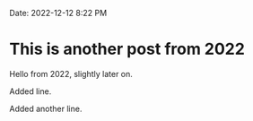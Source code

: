 Date: 2022-12-12 8:22 PM

# This is another post from 2022

Hello from 2022, slightly later on.

Added line.

Added another line.

